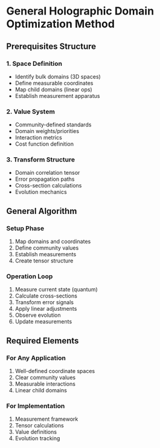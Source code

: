 # General Holographic Domain Optimization Method

## Prerequisites Structure

### 1. Space Definition

- Identify bulk domains (3D spaces)
- Define measurable coordinates
- Map child domains (linear ops)
- Establish measurement apparatus

### 2. Value System

- Community-defined standards
- Domain weights/priorities
- Interaction metrics
- Cost function definition

### 3. Transform Structure

- Domain correlation tensor
- Error propagation paths
- Cross-section calculations
- Evolution mechanics

## General Algorithm

### Setup Phase

1. Map domains and coordinates
2. Define community values
3. Establish measurements
4. Create tensor structure

### Operation Loop

1. Measure current state (quantum)
2. Calculate cross-sections
3. Transform error signals
4. Apply linear adjustments
5. Observe evolution
6. Update measurements

## Required Elements

### For Any Application

1. Well-defined coordinate spaces
2. Clear community values
3. Measurable interactions
4. Linear child domains

### For Implementation

1. Measurement framework
2. Tensor calculations
3. Value definitions
4. Evolution tracking